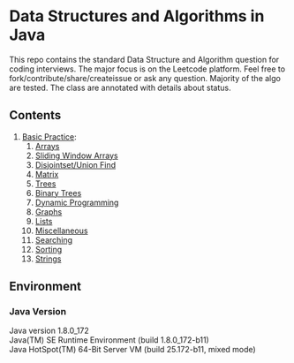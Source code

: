 # Data Structures and Algorithms in Java

This repo contains the standard Data Structure and Algorithm question for coding interviews. The major focus is on the Leetcode platform.
Feel free to fork/contribute/share/createissue or ask any question. Majority of the algo are tested. The class are annotated with details about status. 

## Contents

1. [Basic Practice](/src):
    1. [Arrays](/src/main/java/arrays)
    2. [Sliding Window Arrays](/src/arrays/slidingwindow)
    3. [Disjointset/Union Find](/src/disjointset)
    4. [Matrix](/src/matrix)
    5. [Trees](/src/trees)
    6. [Binary Trees](/src/trees/binary)
    7. [Dynamic Programming](/src/dynamicprogramming)
    8. [Graphs](/src/graph)
    9. [Lists](/src/lists)
    10. [Miscellaneous](/src/miscellaneous)
    11. [Searching](/src/main/java/com//searching)
    12. [Sorting](/src/sorting)
    13. [Strings](/src/strings)
    
## Environment

### Java Version
Java version 1.8.0_172  
Java(TM) SE Runtime Environment (build 1.8.0_172-b11)  
Java HotSpot(TM) 64-Bit Server VM (build 25.172-b11, mixed mode)

